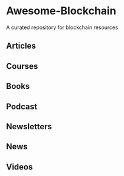 # Awesome-Blockchain
A curated repository for blockchain resources


## Articles

## Courses

## Books

## Podcast

## Newsletters

## News

## Videos

